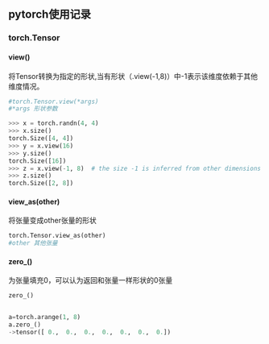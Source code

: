 ## pytorch使用记录	

### torch.Tensor

#### view()

将Tensor转换为指定的形状,当有形状（.view(-1,8)）中-1表示该维度依赖于其他维度情况。

```python
#torch.Tensor.view(*args)
#*args 形状参数

>>> x = torch.randn(4, 4)
>>> x.size()
torch.Size([4, 4])
>>> y = x.view(16)
>>> y.size()
torch.Size([16])
>>> z = x.view(-1, 8)  # the size -1 is inferred from other dimensions
>>> z.size()
torch.Size([2, 8])
```

#### view_as(other)

将张量变成other张量的形状

```python
torch.Tensor.view_as(other)
#other 其他张量
```

#### zero_()

为张量填充0，可以认为返回和张量一样形状的0张量

```python
zero_() 


a=torch.arange(1, 8)
a.zero_()
->tensor([ 0.,  0.,  0.,  0.,  0.,  0.,  0.])
```

 
